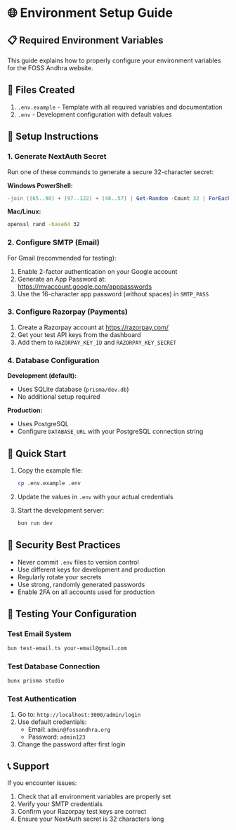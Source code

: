 # 🌐 Environment Setup Guide

## 📋 Required Environment Variables

This guide explains how to properly configure your environment variables for the FOSS Andhra website.

## 📁 Files Created

1. `.env.example` - Template with all required variables and documentation
2. `.env` - Development configuration with default values

## 🔧 Setup Instructions

### 1. Generate NextAuth Secret

Run one of these commands to generate a secure 32-character secret:

**Windows PowerShell:**
```powershell
-join ((65..90) + (97..122) + (48..57) | Get-Random -Count 32 | ForEach-Object {[char]$_})
```

**Mac/Linux:**
```bash
openssl rand -base64 32
```

### 2. Configure SMTP (Email)

For Gmail (recommended for testing):
1. Enable 2-factor authentication on your Google account
2. Generate an App Password at: https://myaccount.google.com/apppasswords
3. Use the 16-character app password (without spaces) in `SMTP_PASS`

### 3. Configure Razorpay (Payments)

1. Create a Razorpay account at https://razorpay.com/
2. Get your test API keys from the dashboard
3. Add them to `RAZORPAY_KEY_ID` and `RAZORPAY_KEY_SECRET`

### 4. Database Configuration

**Development (default):**
- Uses SQLite database (`prisma/dev.db`)
- No additional setup required

**Production:**
- Uses PostgreSQL
- Configure `DATABASE_URL` with your PostgreSQL connection string

## 🚀 Quick Start

1. Copy the example file:
   ```bash
   cp .env.example .env
   ```

2. Update the values in `.env` with your actual credentials

3. Start the development server:
   ```bash
   bun run dev
   ```

## 🔐 Security Best Practices

- Never commit `.env` files to version control
- Use different keys for development and production
- Regularly rotate your secrets
- Use strong, randomly generated passwords
- Enable 2FA on all accounts used for production

## 🧪 Testing Your Configuration

### Test Email System
```bash
bun test-email.ts your-email@gmail.com
```

### Test Database Connection
```bash
bunx prisma studio
```

### Test Authentication
1. Go to: `http://localhost:3000/admin/login`
2. Use default credentials:
   - Email: `admin@fossandhra.org`
   - Password: `admin123`
3. Change the password after first login

## 📞 Support

If you encounter issues:
1. Check that all environment variables are properly set
2. Verify your SMTP credentials
3. Confirm your Razorpay test keys are correct
4. Ensure your NextAuth secret is 32 characters long